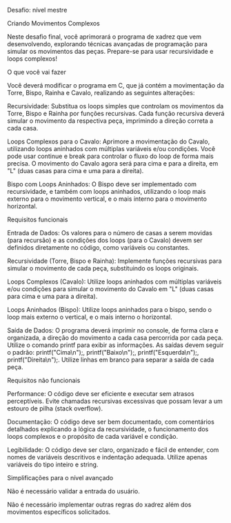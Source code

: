 Desafio: nível mestre

Criando Movimentos Complexos


Neste desafio final, você aprimorará o programa de xadrez que vem desenvolvendo, explorando técnicas avançadas de programação para simular os movimentos das peças. Prepare-se para usar recursividade e loops complexos!


O que você vai fazer


Você deverá modificar o programa em C, que já contém a movimentação da Torre, Bispo, Rainha e Cavalo, realizando as seguintes alterações:

 

Recursividade: Substitua os loops simples que controlam os movimentos da Torre, Bispo e Rainha por funções recursivas. Cada função recursiva deverá simular o movimento da respectiva peça, imprimindo a direção correta a cada casa.
 
Loops Complexos para o Cavalo: Aprimore a movimentação do Cavalo, utilizando loops aninhados com múltiplas variáveis e/ou condições. Você pode usar continue e break para controlar o fluxo do loop de forma mais precisa. O movimento do Cavalo agora será para cima e para a direita, em "L" (duas casas para cima e uma para a direita).
 
Bispo com Loops Aninhados: O Bispo deve ser implementado com recursividade, e também com loops aninhados, utilizando o loop mais externo para o movimento vertical, e o mais interno para o movimento horizontal.

Requisitos funcionais


Entrada de Dados: Os valores para o número de casas a serem movidas (para recursão) e as condições dos loops (para o Cavalo) devem ser definidos diretamente no código, como variáveis ou constantes.
 
Recursividade (Torre, Bispo e Rainha): Implemente funções recursivas para simular o movimento de cada peça, substituindo os loops originais.
 
Loops Complexos (Cavalo): Utilize loops aninhados com múltiplas variáveis e/ou condições para simular o movimento do Cavalo em "L" (duas casas para cima e uma para a direita).
 
Loops Aninhados (Bispo): Utilize loops aninhados para o bispo, sendo o loop mais externo o vertical, e o mais interno o horizontal.
 
Saída de Dados: O programa deverá imprimir no console, de forma clara e organizada, a direção do movimento a cada casa percorrida por cada peça. Utilize o comando printf para exibir as informações. As saídas devem seguir o padrão: printf("Cima\n");, printf("Baixo\n");, printf("Esquerda\n");, printf("Direita\n");. Utilize linhas em branco para separar a saída de cada peça.

Requisitos não funcionais


Performance: O código deve ser eficiente e executar sem atrasos perceptíveis. Evite chamadas recursivas excessivas que possam levar a um estouro de pilha (stack overflow).
 
Documentação: O código deve ser bem documentado, com comentários detalhados explicando a lógica da recursividade, o funcionamento dos loops complexos e o propósito de cada variável e condição.
 
Legibilidade: O código deve ser claro, organizado e fácil de entender, com nomes de variáveis descritivos e indentação adequada. Utilize apenas variáveis do tipo inteiro e string.

Simplificações para o nível avançado


Não é necessário validar a entrada do usuário.
 
Não é necessário implementar outras regras do xadrez além dos movimentos específicos solicitados.
